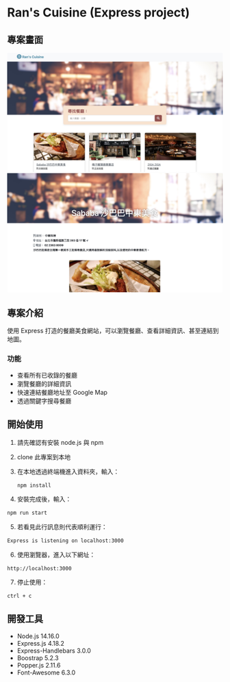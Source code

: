# Ran's Cuisine (Express project)

## 專案畫面

![Front Page](./public/images/snapshot.jpg)
![Restaurant's Detail Page ](./public/images/snapshot_detail.jpg)

## 專案介紹

使用 Express 打造的餐廳美食網站，可以瀏覽餐廳、查看詳細資訊、甚至連結到地圖。

### 功能

- 查看所有已收錄的餐廳
- 瀏覽餐廳的詳細資訊
- 快速連結餐廳地址至 Google Map
- 透過關鍵字搜尋餐廳

## 開始使用

1. 請先確認有安裝 node.js 與 npm
2. clone 此專案到本地
3. 在本地透過終端機進入資料夾，輸入：
    
    ``` bash
    npm install
    ```

4. 安裝完成後，輸入：

  ``` bash
  npm run start
  ```

5. 若看見此行訊息則代表順利運行：

  ``` bash
  Express is listening on localhost:3000
  ```

6. 使用瀏覽器，進入以下網址：

  ```
  http://localhost:3000
  ```

7. 停止使用：

  ``` bash
  ctrl + c
  ```

## 開發工具

- Node.js 14.16.0
- Express.js 4.18.2
- Express-Handlebars 3.0.0
- Boostrap 5.2.3
- Popper.js 2.11.6
- Font-Awesome 6.3.0